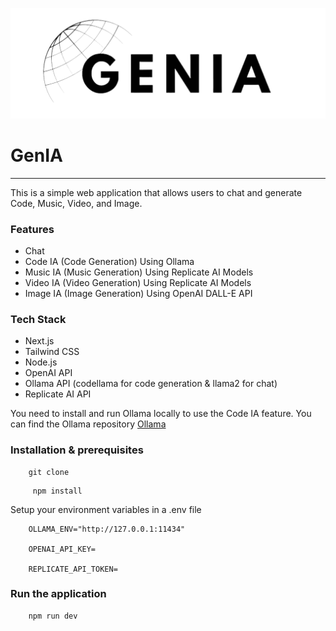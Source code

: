 ![banner](./public/banner.png)

# GenIA
****
This is a simple web application that allows users to chat and generate Code, Music, Video, and Image.

### Features
- Chat
- Code IA (Code Generation) Using Ollama 
- Music IA (Music Generation) Using Replicate AI Models
- Video IA (Video Generation) Using Replicate AI Models
- Image IA (Image Generation) Using OpenAI DALL-E API

### Tech Stack
- Next.js
- Tailwind CSS
- Node.js
- OpenAI API
- Ollama API (codellama for code generation & llama2 for chat)
- Replicate AI API

You need to install and run Ollama locally to use the Code IA feature. You can find the Ollama repository [Ollama](https://ollama.com/) 

### Installation & prerequisites
```
    git clone 
```
```
     npm install
```
Setup your environment variables in a .env file
```
    OLLAMA_ENV="http://127.0.0.1:11434"

    OPENAI_API_KEY=

    REPLICATE_API_TOKEN=
```

### Run the application
```
    npm run dev
```



